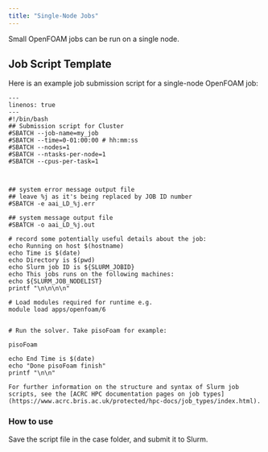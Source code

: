 ```yaml
---
title: "Single-Node Jobs"
---
```


Small OpenFOAM jobs can be run on a single node.

## Job Script Template

Here is an example job submission script for a single-node OpenFOAM job:

```{code-block} bash
---
linenos: true
---
#!/bin/bash
## Submission script for Cluster
#SBATCH --job-name=my_job
#SBATCH --time=0-01:00:00 # hh:mm:ss
#SBATCH --nodes=1
#SBATCH --ntasks-per-node=1
#SBATCH --cpus-per-task=1



## system error message output file
## leave %j as it's being replaced by JOB ID number
#SBATCH -e aai_LD_%j.err

## system message output file
#SBATCH -o aai_LD_%j.out

# record some potentially useful details about the job: 
echo Running on host $(hostname) 
echo Time is $(date) 
echo Directory is $(pwd) 
echo Slurm job ID is ${SLURM_JOBID} 
echo This jobs runs on the following machines: 
echo ${SLURM_JOB_NODELIST} 
printf "\n\n\n\n" 

# Load modules required for runtime e.g.
module load apps/openfoam/6


# Run the solver. Take pisoFoam for example:

pisoFoam

echo End Time is $(date) 
echo "Done pisoFoam finish"
printf "\n\n"

```

```{note}
For further information on the structure and syntax of Slurm job scripts, see the [ACRC HPC documentation pages on job types](https://www.acrc.bris.ac.uk/protected/hpc-docs/job_types/index.html).
```

### How to use
Save the script file in the case folder, and submit it to Slurm.



